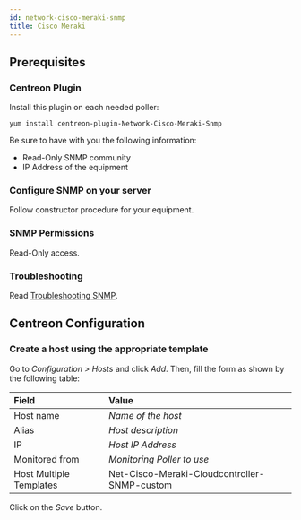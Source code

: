 ```yaml
---
id: network-cisco-meraki-snmp
title: Cisco Meraki
---
```


## Prerequisites

### Centreon Plugin

Install this plugin on each needed poller:

``` shell
yum install centreon-plugin-Network-Cisco-Meraki-Snmp
```

Be sure to have with you the following information:

  - Read-Only SNMP community
  - IP Address of the equipment

### Configure SNMP on your server

Follow constructor procedure for your equipment.

### SNMP Permissions

Read-Only access.

### Troubleshooting

Read [Troubleshooting
SNMP](../tutorials/troubleshooting-plugins.md#snmp-checks).

## Centreon Configuration

### Create a host using the appropriate template

Go to *Configuration \> Hosts* and click *Add*. Then, fill the form as shown by
the following table:

| Field                                | Value                                        |
| :----------------------------------- | :------------------------------------------- |
| Host name                            | *Name of the host*                           |
| Alias                                | *Host description*                           |
| IP                                   | *Host IP Address*                            |
| Monitored from                       | *Monitoring Poller to use*                   |
| Host Multiple Templates              | Net-Cisco-Meraki-Cloudcontroller-SNMP-custom |

Click on the *Save* button.
